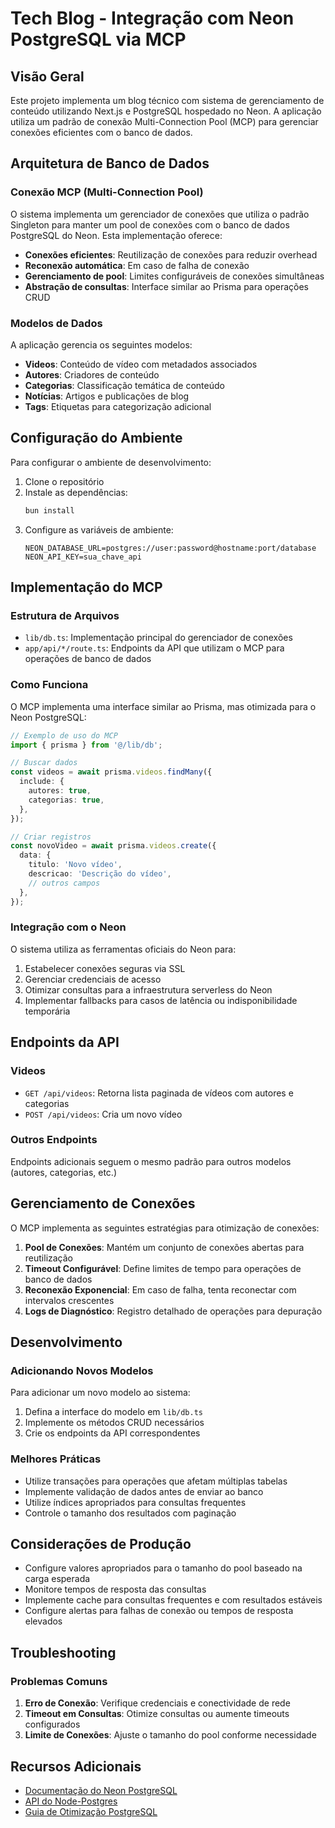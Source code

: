 # Tech Blog - Integração com Neon PostgreSQL via MCP

## Visão Geral

Este projeto implementa um blog técnico com sistema de gerenciamento de conteúdo utilizando Next.js e PostgreSQL hospedado no Neon. A aplicação utiliza um padrão de conexão Multi-Connection Pool (MCP) para gerenciar conexões eficientes com o banco de dados.

## Arquitetura de Banco de Dados

### Conexão MCP (Multi-Connection Pool)

O sistema implementa um gerenciador de conexões que utiliza o padrão Singleton para manter um pool de conexões com o banco de dados PostgreSQL do Neon. Esta implementação oferece:

- **Conexões eficientes**: Reutilização de conexões para reduzir overhead
- **Reconexão automática**: Em caso de falha de conexão
- **Gerenciamento de pool**: Limites configuráveis de conexões simultâneas
- **Abstração de consultas**: Interface similar ao Prisma para operações CRUD

### Modelos de Dados

A aplicação gerencia os seguintes modelos:

- **Videos**: Conteúdo de vídeo com metadados associados
- **Autores**: Criadores de conteúdo
- **Categorias**: Classificação temática de conteúdo
- **Notícias**: Artigos e publicações de blog
- **Tags**: Etiquetas para categorização adicional

## Configuração do Ambiente

Para configurar o ambiente de desenvolvimento:

1. Clone o repositório
2. Instale as dependências:
   ```bash
   bun install
   ```
3. Configure as variáveis de ambiente:
   ```
   NEON_DATABASE_URL=postgres://user:password@hostname:port/database
   NEON_API_KEY=sua_chave_api
   ```

## Implementação do MCP

### Estrutura de Arquivos

- `lib/db.ts`: Implementação principal do gerenciador de conexões
- `app/api/*/route.ts`: Endpoints da API que utilizam o MCP para operações de banco de dados

### Como Funciona

O MCP implementa uma interface similar ao Prisma, mas otimizada para o Neon PostgreSQL:

```typescript
// Exemplo de uso do MCP
import { prisma } from '@/lib/db';

// Buscar dados
const videos = await prisma.videos.findMany({
  include: {
    autores: true,
    categorias: true,
  },
});

// Criar registros
const novoVideo = await prisma.videos.create({
  data: {
    titulo: 'Novo vídeo',
    descricao: 'Descrição do vídeo',
    // outros campos
  },
});
```

### Integração com o Neon

O sistema utiliza as ferramentas oficiais do Neon para:

1. Estabelecer conexões seguras via SSL
2. Gerenciar credenciais de acesso
3. Otimizar consultas para a infraestrutura serverless do Neon
4. Implementar fallbacks para casos de latência ou indisponibilidade temporária

## Endpoints da API

### Videos

- `GET /api/videos`: Retorna lista paginada de vídeos com autores e categorias
- `POST /api/videos`: Cria um novo vídeo

### Outros Endpoints

Endpoints adicionais seguem o mesmo padrão para outros modelos (autores, categorias, etc.)

## Gerenciamento de Conexões

O MCP implementa as seguintes estratégias para otimização de conexões:

1. **Pool de Conexões**: Mantém um conjunto de conexões abertas para reutilização
2. **Timeout Configurável**: Define limites de tempo para operações de banco de dados
3. **Reconexão Exponencial**: Em caso de falha, tenta reconectar com intervalos crescentes
4. **Logs de Diagnóstico**: Registro detalhado de operações para depuração

## Desenvolvimento

### Adicionando Novos Modelos

Para adicionar um novo modelo ao sistema:

1. Defina a interface do modelo em `lib/db.ts`
2. Implemente os métodos CRUD necessários
3. Crie os endpoints da API correspondentes

### Melhores Práticas

- Utilize transações para operações que afetam múltiplas tabelas
- Implemente validação de dados antes de enviar ao banco
- Utilize índices apropriados para consultas frequentes
- Controle o tamanho dos resultados com paginação

## Considerações de Produção

- Configure valores apropriados para o tamanho do pool baseado na carga esperada
- Monitore tempos de resposta das consultas
- Implemente cache para consultas frequentes e com resultados estáveis
- Configure alertas para falhas de conexão ou tempos de resposta elevados

## Troubleshooting

### Problemas Comuns

1. **Erro de Conexão**: Verifique credenciais e conectividade de rede
2. **Timeout em Consultas**: Otimize consultas ou aumente timeouts configurados
3. **Limite de Conexões**: Ajuste o tamanho do pool conforme necessidade

## Recursos Adicionais

- [Documentação do Neon PostgreSQL](https://neon.tech/docs)
- [API do Node-Postgres](https://node-postgres.com/)
- [Guia de Otimização PostgreSQL](https://www.postgresql.org/docs/current/performance-tips.html)
